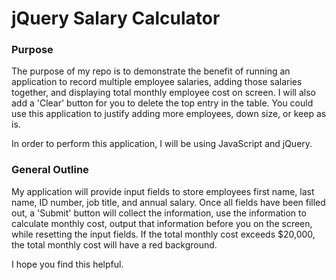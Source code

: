 # jQuery Salary Calculator

### Purpose
The purpose of my repo is to demonstrate the benefit of running an application to record multiple employee salaries, 
adding those salaries together, and displaying total monthly employee cost on screen. I will also add a 'Clear' button for you to delete the top entry in the table. You could use this application to justify adding more employees, down size, or keep as is.

In order to perform this application, I will be using JavaScript and jQuery.

### General Outline

My application will provide input fields to store employees first name, last name, ID number, job title, and annual salary. Once all fields have been filled out, a 'Submit' button will collect the information, use the information to calculate monthly cost, output that information before you on the screen, while resetting the input fields. If the total monthly cost exceeds $20,000, the total monthly cost will have a red background.

I hope you find this helpful.
